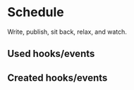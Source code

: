 # Schedule
Write, publish, sit back, relax, and watch.


## Used hooks/events 




## Created hooks/events 

